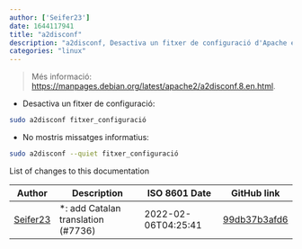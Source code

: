 ```yaml
---
author: ['Seifer23']
date: 1644117941
title: "a2disconf"
description: "a2disconf, Desactiva un fitxer de configuració d'Apache en sistemes operatius basats en Debian."
categories: "linux"
---
```

> Més informació: <https://manpages.debian.org/latest/apache2/a2disconf.8.en.html>.

- Desactiva un fitxer de configuració:

```bash
sudo a2disconf fitxer_configuració
```

- No mostris missatges informatius:

```bash
sudo a2disconf --quiet fitxer_configuració
```
List of changes to this documentation


Author | Description | ISO 8601 Date | GitHub link
------|-----|-----|-----
[Seifer23](mailto:48915360+Seifer23@users.noreply.github.com) | *: add Catalan translation (#7736) | 2022-02-06T04:25:41 | [99db37b3afd6](https://github.com/tldr-pages/tldr/commit/99db37b3afd6dba836a6d94e4688601fdb3bac98)

